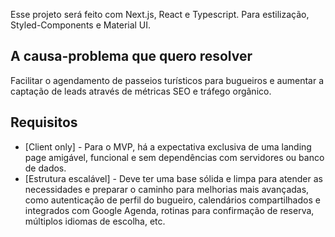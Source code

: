 Esse projeto será feito com Next.js, React e Typescript. Para estilização, Styled-Components e Material UI.

## A causa-problema que quero resolver

Facilitar o agendamento de passeios turísticos para bugueiros e aumentar a captação de leads através de métricas SEO e tráfego orgânico.

## Requisitos

- [Client only] - Para o MVP, há a expectativa exclusiva de uma landing page amigável, funcional e sem dependências com servidores ou banco de dados.
- [Estrutura escalável] - Deve ter uma base sólida e limpa para atender as necessidades e preparar o caminho para melhorias mais avançadas, como autenticação de perfil do bugueiro, calendários compartilhados e integrados com Google Agenda, rotinas para confirmação de reserva, múltiplos idiomas de escolha, etc.
